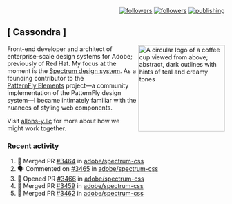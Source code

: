 <p align="right"><a rel="me" href="https://front-end.social/@castastrophe">
    <img alt="followers" title="Follow me on Mastodon" src="https://img.shields.io/mastodon/follow/109297102751309835?domain=https%3A%2F%2Ffront-end.social&label=Follow&logo=mastodon&logoColor=white&style=for-the-badge&labelColor=008080&color=006969"/></a>
  <a href="https://codepen.io/castastrophe/">
    <img alt="followers" title="Follow me on CodePen" src="https://img.shields.io/badge/23-1?color=640464&labelColor=7c007c&style=for-the-badge&logo=codepen&label=Follow"/></a>
<a href="https://castastrophe.medium.com/">
    <img alt="publishing" title="View articles on Medium" src="https://img.shields.io/badge/107-1?color=666&labelColor=444&label=subscribe&logo=medium&logoColor=white&style=for-the-badge"/></a>
</p>

## [&nbsp;Cassondra&nbsp;]

<img align="right" src="https://github-production-user-asset-6210df.s3.amazonaws.com/1840295/253016758-ba468774-1cd3-42c2-8f43-947b5eeb5edf.png" height="200" alt="A circular logo of a coffee cup viewed from above; abstract, dark outlines with hints of teal and creamy tones">

Front-end developer and architect of enterprise-scale design systems for Adobe; previously of Red Hat. My focus at the moment is the [Spectrum design system](https://github.com/adobe/spectrum-css). As a founding contributor to the [PatternFly&nbsp;Elements](https://github.com/patternfly/patternfly-elements) project&mdash;a community implementation of the PatternFly design system&mdash;I became intimately familiar with the nuances of styling web components.

Visit [allons-y.llc](http://allons-y.llc/) for more about how we might work together.

### Recent activity

<!--START_SECTION:activity-->
1. 🎉 Merged PR [#3464](https://github.com/adobe/spectrum-css/pull/3464) in [adobe/spectrum-css](https://github.com/adobe/spectrum-css)
2. 🗣 Commented on [#3465](https://github.com/adobe/spectrum-css/pull/3465#issuecomment-2567991554) in [adobe/spectrum-css](https://github.com/adobe/spectrum-css)
3. 💪 Opened PR [#3466](https://github.com/adobe/spectrum-css/pull/3466) in [adobe/spectrum-css](https://github.com/adobe/spectrum-css)
4. 🎉 Merged PR [#3459](https://github.com/adobe/spectrum-css/pull/3459) in [adobe/spectrum-css](https://github.com/adobe/spectrum-css)
5. 🎉 Merged PR [#3462](https://github.com/adobe/spectrum-css/pull/3462) in [adobe/spectrum-css](https://github.com/adobe/spectrum-css)
<!--END_SECTION:activity-->
